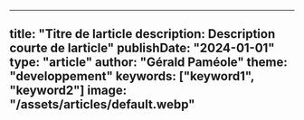 ---
   title: "Titre de larticle
   description: Description courte de larticle"
   publishDate: "2024-01-01"
   type: "article"
   author: "Gérald Paméole"
   theme: "developpement"
   keywords: ["keyword1", "keyword2"]
   image: "/assets/articles/default.webp"
   ---
